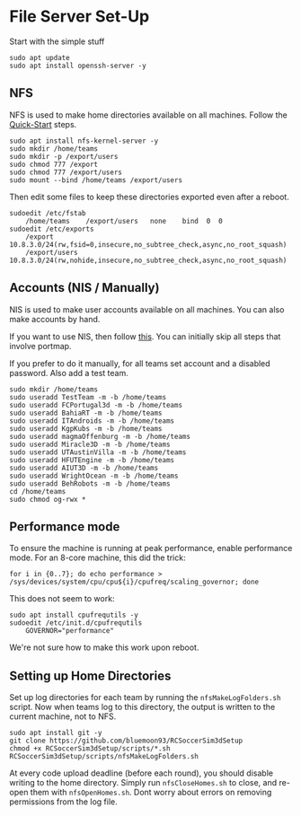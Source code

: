 # File Server Set-Up

Start with the simple stuff

    sudo apt update
    sudo apt install openssh-server -y

## NFS

NFS is used to make home directories available on all machines. Follow the [Quick-Start](https://help.ubuntu.com/community/SettingUpNFSHowTo) steps.

	sudo apt install nfs-kernel-server -y
	sudo mkdir /home/teams
	sudo mkdir -p /export/users
	sudo chmod 777 /export
	sudo chmod 777 /export/users
	sudo mount --bind /home/teams /export/users

Then edit some files to keep these directories exported even after a reboot.

	sudoedit /etc/fstab
		/home/teams    /export/users   none    bind  0  0
	sudoedit /etc/exports
		/export       10.8.3.0/24(rw,fsid=0,insecure,no_subtree_check,async,no_root_squash)
		/export/users 10.8.3.0/24(rw,nohide,insecure,no_subtree_check,async,no_root_squash)

## Accounts (NIS / Manually)

NIS is used to make user accounts available on all machines. You can also make accounts by hand.

If you want to use NIS, then follow [this](https://help.ubuntu.com/community/SettingUpNISHowTo). You can initially skip all steps that involve portmap.

If you prefer to do it manually, for all teams set account and a disabled password. Also add a test team.

	sudo mkdir /home/teams
	sudo useradd TestTeam -m -b /home/teams
	sudo useradd FCPortugal3d -m -b /home/teams
	sudo useradd BahiaRT -m -b /home/teams
	sudo useradd ITAndroids -m -b /home/teams
	sudo useradd KgpKubs -m -b /home/teams
	sudo useradd magmaOffenburg -m -b /home/teams
	sudo useradd Miracle3D -m -b /home/teams
	sudo useradd UTAustinVilla -m -b /home/teams
	sudo useradd HFUTEngine -m -b /home/teams
	sudo useradd AIUT3D -m -b /home/teams
	sudo useradd WrightOcean -m -b /home/teams
	sudo useradd BehRobots -m -b /home/teams
	cd /home/teams
	sudo chmod og-rwx *

## Performance mode

To ensure the machine is running at peak performance, enable performance mode. For an 8-core machine, this did the trick:

    for i in {0..7}; do echo performance > /sys/devices/system/cpu/cpu${i}/cpufreq/scaling_governor; done

This does not seem to work:

	sudo apt install cpufrequtils -y
	sudoedit /etc/init.d/cpufrequtils
		GOVERNOR="performance"

We're not sure how to make this work upon reboot.

## Setting up Home Directories

Set up log directories for each team by running the `nfsMakeLogFolders.sh` script. Now when teams log to this directory, the output is written to the current machine, not to NFS.

    sudo apt install git -y
    git clone https://github.com/bluemoon93/RCSoccerSim3dSetup
    chmod +x RCSoccerSim3dSetup/scripts/*.sh 
    RCSoccerSim3dSetup/scripts/nfsMakeLogFolders.sh

At every code upload deadline (before each round), you should disable writing to the home directory. Simply run `nfsCloseHomes.sh` to close, and re-open them with `nfsOpenHomes.sh`. Dont worry about errors on removing permissions from the log file.
